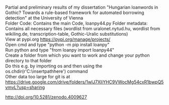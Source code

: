 Partial and preliminary results of my dissertation "Hungarian loanwords in Gothic? Towards a rule-based framework for automated borrowing detection" at the University of Vienna  
Folder Code: Contains the main Code, loanpy44.py
Folder metadata: Contains all necessary files (wordlist from uralonet.nytud.hu, wordlist from wikiling.de, transcription-table, Gothic-Uralic substitutions)  
View at pypi.org https://pypi.org/manage/projects/  
Open cmd and type "python -m pip install loanpy"  
Run python and type "from loanpy import loanpy44"  
Create a folder from which you want to work and change your python directory to that folder  
Do this e.g. by importing os and then using the os.chdir(r'C:\insertpathhere') command  
Other data too large for git is at https://drive.google.com/drive/folders/1wlJ7XliYHC9VWocMg54cxR1bwpQ5vmvL?usp=sharing   
  
http://doi.org/10.5281/zenodo.4009627
 
